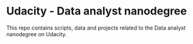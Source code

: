 # Udacity - Data analyst nanodegree

This repo contains scripts, data and projects related to the Data analyst nanodegree on Udacity.
